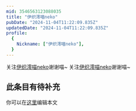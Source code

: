 ```yaml
---
mid: 3546563123088035
title: "伊织澪喵neko"
pubDate: "2024-11-04T11:22:09.835Z"
updatedDate: "2024-11-04T11:22:09.835Z"
profile:
  {
    Nickname: ["伊织澪喵neko"],
  }
---
```


关注[伊织澪喵neko](https://space.bilibili.com/3546563123088035)谢谢喵~ 关注[伊织澪喵neko](https://space.bilibili.com/3546563123088035)谢谢喵~

## 此条目有待补充
你可以在[这里](https://github.com/Yuhanawa/VTuber.ICU/edit/master/src/content/v/伊织澪喵neko/index.md)编辑本文
